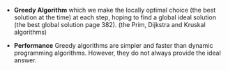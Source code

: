 - **Greedy Algorithm**
  which we make the locally optimal choice (the best solution at the time)
  at each step, hoping to find a global ideal solution (the best global solution page 382).
  (the Prim, Dijkstra and Kruskal algorithms)

- **Performance**
  Greedy algorithms are simpler and faster than dynamic programming algorithms.
  However, they do not always provide the ideal answer.
